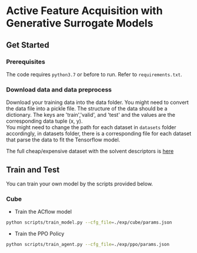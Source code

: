 # Active Feature Acquisition with Generative Surrogate Models
## Get Started

### Prerequisites

The code requires `python3.7` or before to run. Refer to `requirements.txt`.

### Download data and data preprocess

Download your training data into the data folder. You might need to convert the data file into a pickle file. The structure of the data should be a dictionary. The keys are 'train','valid', and 'test' and the values are the corresponding data tuple (x, y).
<br />
You might need to change the path for each dataset in `datasets` folder accordingly, in datasets folder, there is a corresponding file for each dataset that parse the data to fit the Tensorflow model.

The full cheap/expensive dataset with the solvent descriptors is [here](https://drive.google.com/file/d/1S48i4CUo84n3CS0taC36x8dvHhQvjNT0/view?usp=sharing)

## Train and Test

You can train your own model by the scripts provided below.

### Cube

- Train the ACflow model

``` bash
python scripts/train_model.py --cfg_file=./exp/cube/params.json
```

- Train the PPO Policy

``` bash
python scripts/train_agent.py --cfg_file=./exp/ppo/params.json
```
